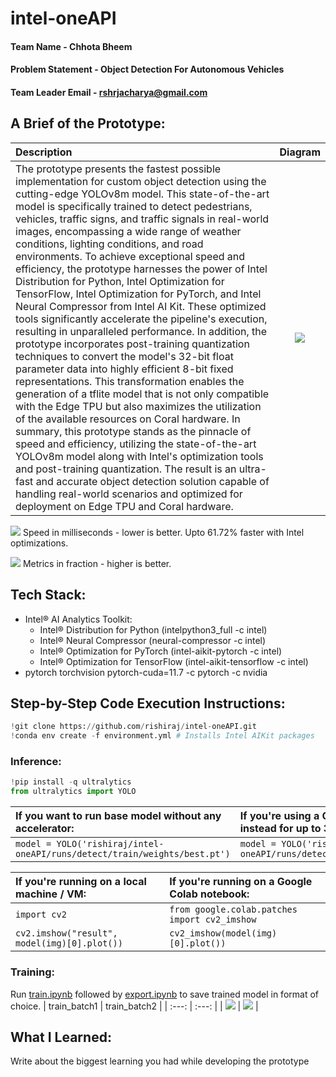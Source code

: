 # intel-oneAPI

#### Team Name - Chhota Bheem
#### Problem Statement - Object Detection For Autonomous Vehicles
#### Team Leader Email - rshrjacharya@gmail.com

## A Brief of the Prototype:
| Description | Diagram |
| :--- | :---: |
| The prototype presents the fastest possible implementation for custom object detection using the cutting-edge YOLOv8m model. This state-of-the-art model is specifically trained to detect pedestrians, vehicles, traffic signs, and traffic signals in real-world images, encompassing a wide range of weather conditions, lighting conditions, and road environments. To achieve exceptional speed and efficiency, the prototype harnesses the power of Intel Distribution for Python, Intel Optimization for TensorFlow, Intel Optimization for PyTorch, and Intel Neural Compressor from Intel AI Kit. These optimized tools significantly accelerate the pipeline's execution, resulting in unparalleled performance. In addition, the prototype incorporates post-training quantization techniques to convert the model's 32-bit float parameter data into highly efficient 8-bit fixed representations. This transformation enables the generation of a tflite model that is not only compatible with the Edge TPU but also maximizes the utilization of the available resources on Coral hardware. In summary, this prototype stands as the pinnacle of speed and efficiency, utilizing the state-of-the-art YOLOv8m model along with Intel's optimization tools and post-training quantization. The result is an ultra-fast and accurate object detection solution capable of handling real-world scenarios and optimized for deployment on Edge TPU and Coral hardware. | ![](https://raw.githubusercontent.com/rishiraj/intel-oneAPI/main/runs/detect/train/weights/best_saved_model/best_full_integer_quant_edgetpu.svg) |

![](https://raw.githubusercontent.com/rishiraj/intel-oneAPI/main/wandb/model.png)
Speed in milliseconds - lower is better. Upto 61.72% faster with Intel optimizations.

![](https://raw.githubusercontent.com/rishiraj/intel-oneAPI/main/wandb/metrics.png)
Metrics in fraction - higher is better.


## Tech Stack:
* Intel® AI Analytics Toolkit:
  * Intel® Distribution for Python (intelpython3_full -c intel)
  * Intel® Neural Compressor (neural-compressor -c intel)
  * Intel® Optimization for PyTorch (intel-aikit-pytorch -c intel)
  * Intel® Optimization for TensorFlow (intel-aikit-tensorflow -c intel)
* pytorch torchvision pytorch-cuda=11.7 -c pytorch -c nvidia

## Step-by-Step Code Execution Instructions:
```python
!git clone https://github.com/rishiraj/intel-oneAPI.git
!conda env create -f environment.yml # Installs Intel AIKit packages
```

### Inference:
```python
!pip install -q ultralytics
from ultralytics import YOLO
```
| If you want to run base model without any accelerator: | If you're using a CPU, use the following instead for up to 3x CPU speedup: | If you're using a GPU, use the following instead for up to 5x GPU speedup: | If you're using an Edge TPU, use the following instead for up to 10x TPU speedup: |
| :--- | :--- | :--- | :--- |
| `model = YOLO('rishiraj/intel-oneAPI/runs/detect/train/weights/best.pt')` | `model = YOLO('rishiraj/intel-oneAPI/runs/detect/train/weights/best.onnx')` | `model = YOLO('rishiraj/intel-oneAPI/runs/detect/train/weights/best.engine')` | `model = YOLO('rishiraj/intel-oneAPI/runs/detect/train/weights/best_saved_model/best_full_integer_quant_edgetpu.tflite')` |

| If you're running on a local machine / VM: | If you're running on a Google Colab notebook: |
| :--- | :--- |
| `import cv2` | `from google.colab.patches import cv2_imshow` |
| `cv2.imshow("result", model(img)[0].plot())` | `cv2_imshow(model(img)[0].plot())` |

### Training:
Run [train.ipynb](./train.ipynb) followed by [export.ipynb](./export.ipynb) to save trained model in format of choice.
| train_batch1 | train_batch2 |
| :---: | :---: |
| ![](https://raw.githubusercontent.com/rishiraj/intel-oneAPI/main/wandb/train_batch1.jpg) | ![](https://raw.githubusercontent.com/rishiraj/intel-oneAPI/main/wandb/train_batch2.jpg) |

## What I Learned:
Write about the biggest learning you had while developing the prototype
